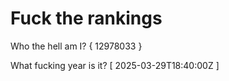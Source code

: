 # Fuck the rankings

Who the hell am I?
{ 12978033 }

What fucking year is it?
[ 2025-03-29T18:40:00Z ]

